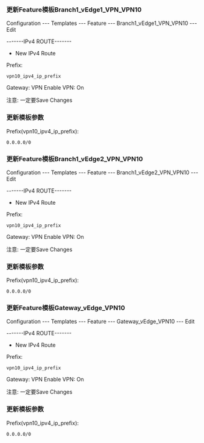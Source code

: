 ### 更新Feature模板Branch1_vEdge1_VPN_VPN10

Configuration --- Templates --- Feature --- Branch1_vEdge1_VPN_VPN10 --- Edit

-------IPv4 ROUTE-------

+  New IPv4 Route

Prefix: 
```shell
vpn10_ipv4_ip_prefix
```

Gateway:      VPN
Enable VPN:   On

注意: 一定要Save Changes

### 更新模板参数
Prefix(vpn10_ipv4_ip_prefix):
```shell
0.0.0.0/0
```

### 更新Feature模板Branch1_vEdge2_VPN_VPN10

Configuration --- Templates --- Feature --- Branch1_vEdge2_VPN_VPN10 --- Edit

-------IPv4 ROUTE-------

+  New IPv4 Route

Prefix: 
```shell
vpn10_ipv4_ip_prefix
```

Gateway:      VPN
Enable VPN:   On

注意: 一定要Save Changes

### 更新模板参数
Prefix(vpn10_ipv4_ip_prefix):
```shell
0.0.0.0/0
```


### 更新Feature模板Gateway_vEdge_VPN10

Configuration --- Templates --- Feature --- Gateway_vEdge_VPN10 --- Edit

-------IPv4 ROUTE-------

+  New IPv4 Route

Prefix: 
```shell
vpn10_ipv4_ip_prefix
```

Gateway:      VPN
Enable VPN:   On

注意: 一定要Save Changes

### 更新模板参数
Prefix(vpn10_ipv4_ip_prefix):
```shell
0.0.0.0/0
```